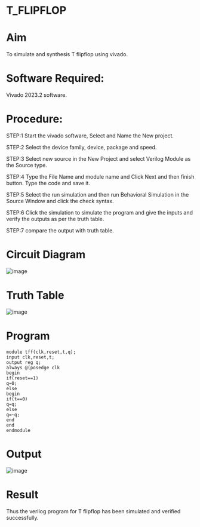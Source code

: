 # T_FLIPFLOP

# Aim
To simulate and synthesis T flipflop using vivado.

# Software Required:
Vivado 2023.2 software.

# Procedure:
STEP:1 Start the vivado software, Select and Name the New project.

STEP:2 Select the device family, device, package and speed.

STEP:3 Select new source in the New Project and select Verilog Module as the Source type.

STEP:4 Type the File Name and module name and Click Next and then finish button. Type the code and save it.

STEP:5 Select the run simulation and then run Behavioral Simulation in the Source Window and click the check syntax.

STEP:6 Click the simulation to simulate the program and give the inputs and verify the outputs as per the truth table.

STEP:7 compare the output with truth table.
# Circuit Diagram
![image](https://github.com/RESMIRNAIR/T_FLIPFLOP/assets/154305926/74140ea2-0b93-4ffc-b38b-527fb2ece133)
# Truth Table

![image](https://github.com/RESMIRNAIR/T_FLIPFLOP/assets/154305926/1d4afa40-166a-4690-ab1a-179948b9b550)
# Program

```
module tff(clk,reset,t,q);
input clk,reset,t;
output reg q;
always @(posedge clk
begin
if(reset==1)
q=0;
else
begin
if(t==0)
q=q;
else
q=~q;
end
end
endmodule
```
# Output

![image](https://github.com/abiramipitchaimani/T_FLIPFLOP/assets/163704307/4f1e4ded-3fb7-4346-90dd-42c58c2e95b2)
# Result
Thus the verilog program for T flipflop has been simulated and verified successfully.


